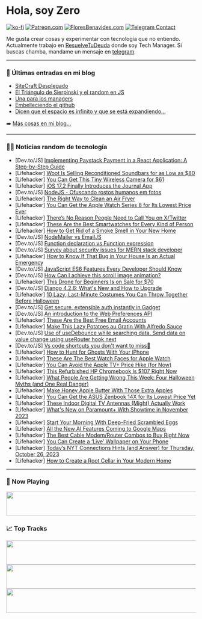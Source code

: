 # Hola, soy Zero

[![ko-fi](https://ko-fi.com/img/githubbutton_sm.svg)](https://ko-fi.com/J3J4N0LUK)
[![Patreon.com](https://img.shields.io/endpoint.svg?url=https%3A%2F%2Fshieldsio-patreon.vercel.app%2Fapi%3Fusername%3Dzerodragon%26type%3Dpatrons&style=for-the-badge)](https://patreon.com/zerodragon)
[![FloresBenavides.com](https://img.shields.io/website?down_message=oops&label=MiBlog&style=for-the-badge&up_message=online&url=https%3A%2F%2Ffloresbenavides.com)](https://floresbenavides.com)
[![Telegram Contact](https://img.shields.io/badge/escr%C3%ADbeme-ZeroDragon-%2326A5E4?style=for-the-badge&logo=telegram)](https://t.me/zerodragon)

Me gusta crear cosas y experimentar con tecnología que no entiendo.
Actualmente trabajo en [ResuelveTuDeuda](http://github.com/resuelve) donde soy Tech Manager.
Si buscas chamba, mandame un mensaje en [telegram](https://t.me/zerodragon).

---

### 📕 Últimas entradas en mi blog
<!-- BLOG-POST-LIST:START -->
- [SiteCraft Desplegado](https://floresbenavides.com/sitecraft-desplegado/)
- [El Triángulo de Sierpinski y el random en JS](https://floresbenavides.com/el-triangulo-de-sierpinski-y-el-random-en-js/)
- [Una para los managers](https://floresbenavides.com/una-para-los-managers/)
- [Embelleciendo el github](https://floresbenavides.com/embelleciendo-el-github/)
- [Dicen que el espacio es infinito y que se está expandiendo…](https://floresbenavides.com/dicen-que-el-espacio-es-infinito-y-que-se-esta-expandiendo/)
<!-- BLOG-POST-LIST:END -->

➡️ [Más cosas en mi blog...](https://floresbenavides.com)

---

### 👨‍💻 Noticias random de tecnología
<!-- TECH-POSTS:START -->
- [Dev.to/JS] [Implementing Paystack Payment in a React Application: A Step-by-Step Guide](https://dev.to/devlawrence/implementing-paystack-payment-in-a-react-application-a-step-by-step-guide-10bf)
- [Lifehacker] [Woot Is Selling Reconditioned Soundbars for as Low as $80](https://lifehacker.com/woot-is-selling-reconditioned-soundbars-for-as-low-as-1850963514)
- [Lifehacker] [You Can Get This Tiny Wireless Camera for $61](https://lifehacker.com/you-can-get-this-tiny-wireless-camera-for-61-1850958567)
- [Lifehacker] [iOS 17.2 Finally Introduces the Journal App](https://lifehacker.com/new-features-in-ios-17-2-1850964155)
- [Dev.to/JS] [NodeJS - Ofuscando rostos humanos em fotos](https://dev.to/justaguyfrombr/nodejs-ofuscando-rostos-humanos-em-fotos-2ip)
- [Lifehacker] [The Right Way to Clean an Air Fryer](https://lifehacker.com/how-to-clean-an-air-fryer-1849553685)
- [Lifehacker] [You Can Get the Apple Watch Series 8 for Its Lowest Price Ever](https://lifehacker.com/you-can-get-the-apple-watch-series-8-for-its-lowest-pri-1850964083)
- [Lifehacker] [There’s No Reason People Need to Call You on X/Twitter](https://lifehacker.com/there-s-no-reason-people-need-to-call-you-on-x-twitter-1850963557)
- [Lifehacker] [These Are the Best Smartwatches for Every Kind of Person](https://lifehacker.com/best-smartwatches-1850963556)
- [Lifehacker] [How to Get Rid of a Smoke Smell in Your New Home](https://lifehacker.com/get-rid-of-cigarette-smell-in-house-1850962845)
- [Dev.to/JS] [NodeMailer vs EmailJS](https://dev.to/scofieldidehen/nodemailer-vs-emailjs-5fdl)
- [Dev.to/JS] [Function declaration vs Function expression](https://dev.to/cravencraven/function-declaration-vs-function-expression-1jd9)
- [Dev.to/JS] [Survey about security issues for MERN stack developer](https://dev.to/royal1214v/survey-about-security-issues-for-mern-stack-developer-28f8)
- [Lifehacker] [How to Know If That Bug in Your House Is an Actual Emergency](https://lifehacker.com/how-to-know-if-that-bug-in-your-house-is-an-actual-emer-1850962180)
- [Dev.to/JS] [JavaScript ES6 Features Every Developer Should Know](https://dev.to/baransel/javascript-es6-features-every-developer-should-know-40el)
- [Dev.to/JS] [How Can I achieve this scroll image animation?](https://dev.to/saimasawrin/how-can-i-achieve-this-scroll-image-animation-11n2)
- [Lifehacker] [This Drone for Beginners Is on Sale for $70](https://lifehacker.com/this-drone-for-beginners-is-on-sale-for-70-1850955594)
- [Dev.to/JS] [Django 4.2.6: What&#39;s New and How to Upgrade](https://dev.to/akashakki/django-426-whats-new-and-how-to-upgrade-3n20)
- [Lifehacker] [10 Lazy, Last-Minute Costumes You Can Throw Together Before Halloween](https://lifehacker.com/10-lazy-last-minute-costumes-you-can-throw-together-be-1849710458)
- [Dev.to/JS] [Get secure, extensible auth instantly in Gadget](https://dev.to/gadgetdev/get-secure-extensible-auth-instantly-in-gadget-5dlk)
- [Dev.to/JS] [An introduction to the Web Preferences API](https://dev.to/logrocket/an-introduction-to-the-web-preferences-api-42l9)
- [Lifehacker] [These Are the Best Free Email Accounts](https://lifehacker.com/best-free-email-accounts-1850769983)
- [Lifehacker] [Make This Lazy Potatoes au Gratin With Alfredo Sauce](https://lifehacker.com/easy-potatoes-au-gratin-1850962376)
- [Dev.to/JS] [Use of useDebounce while searching data. Send data on value change using useRouter hook next](https://dev.to/imsan/use-of-usedebounce-while-searching-data-send-data-on-value-change-using-userouter-hook-next-1e30)
- [Dev.to/JS] [Vs code shortcuts you don&#39;t want to miss🤔](https://dev.to/anand69505358/vs-code-shortcuts-you-dont-want-to-miss-c2g)
- [Lifehacker] [How to Hunt for Ghosts With Your iPhone](https://lifehacker.com/how-to-hunt-for-ghosts-with-your-iphone-1850934303)
- [Lifehacker] [These Are The Best Watch Faces for Apple Watch](https://lifehacker.com/best-apple-watch-faces-1850961202)
- [Lifehacker] [You Can Avoid the Apple TV+ Price Hike &lpar;for Now&rpar;](https://lifehacker.com/you-can-avoid-the-apple-tv-price-hike-for-now-1850957710)
- [Lifehacker] [This Refurbished HP Chromebook Is $107 Right Now](https://lifehacker.com/this-refurbished-hp-chromebook-is-107-right-now-1850955561)
- [Lifehacker] [What People Are Getting Wrong This Week: Four Halloween Myths &lpar;and One Real Danger&rpar;](https://lifehacker.com/what-people-are-getting-wrong-this-week-four-halloween-1850960766)
- [Lifehacker] [Make Honey Apple Butter With Those Extra Apples](https://lifehacker.com/make-honey-apple-butter-with-those-extra-apples-1849539652)
- [Lifehacker] [You Can Get the ASUS Zenbook 14X for Its Lowest Price Yet](https://lifehacker.com/you-can-get-the-asus-zenbook-14x-for-its-lowest-price-y-1850959975)
- [Lifehacker] [These Indoor Digital TV Antennas &lpar;Might&rpar; Actually Work](https://lifehacker.com/best-digital-tv-antennas-1850958729)
- [Lifehacker] [What&#39;s New on Paramount+ With Showtime in November 2023](https://lifehacker.com/whats-new-on-paramount-with-showtime-in-november-2023-1850958769)
- [Lifehacker] [Start Your Morning With Deep-Fried Scrambled Eggs](https://lifehacker.com/deep-fried-scrambled-eggs-recipe-1850960422)
- [Lifehacker] [All the New AI Features Coming to Google Maps](https://lifehacker.com/google-maps-ai-features-1850958601)
- [Lifehacker] [The Best Cable Modem/Router Combos to Buy Right Now](https://lifehacker.com/best-cable-modem-router-combos-for-most-people-1850958525)
- [Lifehacker] [You Can Create a ‘Live’ Wallpaper on Your Phone](https://lifehacker.com/you-can-create-a-live-wallpaper-on-your-phone-1850825279)
- [Lifehacker] [Today’s NYT Connections Hints &lpar;and Answer&rpar; for Thursday, October 26, 2023](https://lifehacker.com/nyt-connections-answer-today-october-26-2023-1850953242)
- [Lifehacker] [How to Create a Root Cellar in Your Modern Home](https://lifehacker.com/how-to-create-a-root-cellar-in-your-modern-home-1850958423)<!-- TECH-POSTS:END -->

---

### 🎵 Now Playing
<a href="https://spotify-now-playing-dun.vercel.app/now-playing?open"><img src="https://spotify-now-playing-dun.vercel.app/now-playing" width="540" height="64"></a>

### 📈 Top Tracks
<a href="https://spotify-now-playing-dun.vercel.app/top-tracks?i=1&open"><img src="https://spotify-now-playing-dun.vercel.app/top-tracks?i=1" width="540" height="64"></a>
<a href="https://spotify-now-playing-dun.vercel.app/top-tracks?i=2&open"><img src="https://spotify-now-playing-dun.vercel.app/top-tracks?i=2" width="540" height="64"></a>
<a href="https://spotify-now-playing-dun.vercel.app/top-tracks?i=3&open"><img src="https://spotify-now-playing-dun.vercel.app/top-tracks?i=3" width="540" height="64"></a>

